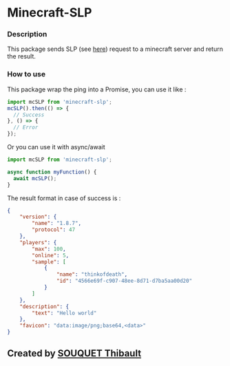 # Minecraft-SLP

### Description
This package sends SLP (see [here](https://wiki.vg/Server_List_Ping)) request to a minecraft server and return the result.

### How to use
This package wrap the ping into a Promise, you can use it like :
```typescript
import mcSLP from 'minecraft-slp';
mcSLP().then(() => {
  // Success
}, () => {
  // Error
});
```
Or you can use it with async/await
```typescript
import mcSLP from 'minecraft-slp';

async function myFunction() {
  await mcSLP();
}
```

The result format in case of success is :
```json
{
    "version": {
        "name": "1.8.7",
        "protocol": 47
    },
    "players": {
        "max": 100,
        "online": 5,
        "sample": [
            {
                "name": "thinkofdeath",
                "id": "4566e69f-c907-48ee-8d71-d7ba5aa00d20"
            }
        ]
    },
    "description": {
        "text": "Hello world"
    },
    "favicon": "data:image/png;base64,<data>"
}
```
## Created by [SOUQUET Thibault](https://thibaultsouquet.fr)
